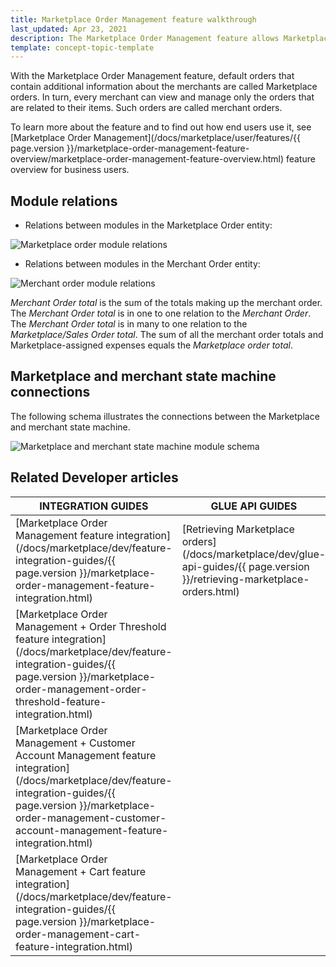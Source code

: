```yaml
---
title: Marketplace Order Management feature walkthrough
last_updated: Apr 23, 2021
description: The Marketplace Order Management feature allows Marketplace customers to place orders
template: concept-topic-template
---
```


With the Marketplace Order Management feature, default orders that contain additional information about the merchants are called Marketplace orders. In turn, every merchant can view and manage only the orders that are related to their items. Such orders are called merchant orders.

To learn more about the feature and to find out how end users use it, see [Marketplace Order Management](/docs/marketplace/user/features/{{ page.version }}/marketplace-order-management-feature-overview/marketplace-order-management-feature-overview.html) feature overview for business users.

## Module relations

* Relations between modules in the Marketplace Order entity:

![Marketplace order module relations](https://spryker.s3.eu-central-1.amazonaws.com/docs/Marketplace/dev+guides/Feature+walkthroughs/Marketplace+Order+Management/Marketplace+order+module+relations.png)

* Relations between modules in the Merchant Order entity:

![Merchant order module relations](https://spryker.s3.eu-central-1.amazonaws.com/docs/Features/Marketplace/Marketplace+and+Merchant+orders/Merchant+order+feature+overview/merchant-order-module-relations.png)

*Merchant Order total* is the sum of the totals making up the merchant order. The *Merchant Order total* is in one to one relation to the *Merchant Order*. The *Merchant Order total* is in many to one relation to the *Marketplace/Sales Order total*. The sum of all the merchant order totals and Marketplace-assigned expenses equals the *Marketplace order total*.


## Marketplace and merchant state machine connections

The following schema illustrates the connections between the Marketplace and merchant state machine.

![Marketplace and merchant state machine module schema](https://spryker.s3.eu-central-1.amazonaws.com/docs/Features/Marketplace/Marketplace+and+Merchant+orders/Marketplace+and+Merchant+State+Machines+feature+overview/marketplace-and-merchant-state-machine-module-schema.png)


## Related Developer articles


|INTEGRATION GUIDES  |GLUE API GUIDES  |DATA IMPORT  | 
|---------|---------|---------|
| [Marketplace Order Management feature integration](/docs/marketplace/dev/feature-integration-guides/{{ page.version }}/marketplace-order-management-feature-integration.html)    | [Retrieving Marketplace orders](/docs/marketplace/dev/glue-api-guides/{{ page.version }}/retrieving-marketplace-orders.html)        | [File details: merchant_oms_process.csv](/docs/marketplace/dev/data-import/{{ page.version }}/file-details-merchant-oms-process-csv.html)        |
| [Marketplace Order Management + Order Threshold feature integration](/docs/marketplace/dev/feature-integration-guides/{{ page.version }}/marketplace-order-management-order-threshold-feature-integration.html)    |         | [File details: merchant-order-status.csv](/docs/marketplace/dev/data-import/{{ page.version }}/file-details-merchant-order-status-csv.html)        |
| [Marketplace Order Management + Customer Account Management feature integration](/docs/marketplace/dev/feature-integration-guides/{{ page.version }}/marketplace-order-management-customer-account-management-feature-integration.html)    |         |         |
|[Marketplace Order Management + Cart feature integration](/docs/marketplace/dev/feature-integration-guides/{{ page.version }}/marketplace-order-management-cart-feature-integration.html)     |         |         |
